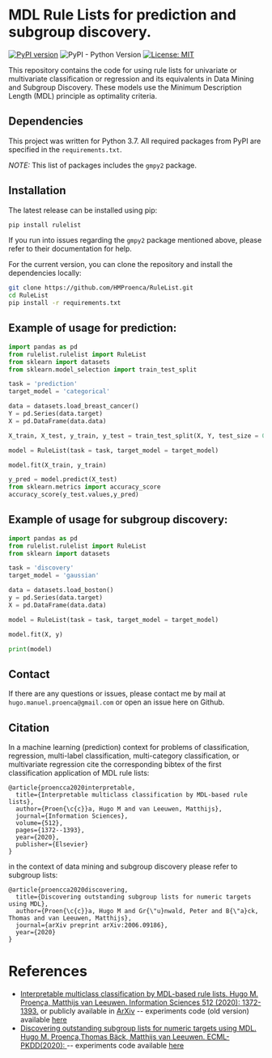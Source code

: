 

# MDL Rule Lists for prediction and subgroup discovery.

[![PyPI version](https://badge.fury.io/py/rulelist.svg)](https://badge.fury.io/py/rulelist)
![PyPI - Python Version](https://img.shields.io/pypi/pyversions/rulelist)
[![License: MIT](https://img.shields.io/badge/License-MIT-green.svg)](https://opensource.org/licenses/MIT)

This repository contains the code for using rule lists for univariate or multivariate classification or regression and its equivalents in Data Mining and Subgroup Discovery. 
These models use the Minimum Description Length (MDL) principle as optimality criteria.


## Dependencies

This project was written for Python 3.7. All required packages from PyPI are specified in the `requirements.txt`.

*NOTE:* This list of packages includes the `gmpy2` package.

## Installation

The latest release can be installed using pip:

```bash
pip install rulelist
```

If you run into issues regarding the `gmpy2` package mentioned above, please refer to their documentation for help.

For the current version, you can clone the repository and install the dependencies locally:

```bash
git clone https://github.com/HMProenca/RuleList.git
cd RuleList
pip install -r requirements.txt
```


## Example of usage for prediction:

```python
import pandas as pd
from rulelist.rulelist import RuleList
from sklearn import datasets
from sklearn.model_selection import train_test_split

task = 'prediction'
target_model = 'categorical'

data = datasets.load_breast_cancer()
Y = pd.Series(data.target)
X = pd.DataFrame(data.data)

X_train, X_test, y_train, y_test = train_test_split(X, Y, test_size = 0.3)

model = RuleList(task = task, target_model = target_model)

model.fit(X_train, y_train)

y_pred = model.predict(X_test)
from sklearn.metrics import accuracy_score
accuracy_score(y_test.values,y_pred)
```

## Example of usage for subgroup discovery:

```python
import pandas as pd
from rulelist.rulelist import RuleList
from sklearn import datasets

task = 'discovery'
target_model = 'gaussian'

data = datasets.load_boston()
y = pd.Series(data.target)
X = pd.DataFrame(data.data)

model = RuleList(task = task, target_model = target_model)

model.fit(X, y)

print(model)
```



## Contact

If there are any questions or issues, please contact me by mail at `hugo.manuel.proenca@gmail.com` or open an issue here on Github.


## Citation

In a machine learning (prediction) context for problems of classification, regression, multi-label classification, multi-category classification, or multivariate regression cite the corresponding bibtex of the first classification application of MDL rule lists:

```
@article{proencca2020interpretable,
  title={Interpretable multiclass classification by MDL-based rule lists},
  author={Proen{\c{c}}a, Hugo M and van Leeuwen, Matthijs},
  journal={Information Sciences},
  volume={512},
  pages={1372--1393},
  year={2020},
  publisher={Elsevier}
}
```

in the context of data mining and subgroup discovery please refer to subgroup lists:

```
@article{proencca2020discovering,
  title={Discovering outstanding subgroup lists for numeric targets using MDL},
  author={Proen{\c{c}}a, Hugo M and Gr{\"u}nwald, Peter and B{\"a}ck, Thomas and van Leeuwen, Matthijs},
  journal={arXiv preprint arXiv:2006.09186},
  year={2020}
} 
```

# References #
 * [Interpretable multiclass classification by MDL-based rule lists. Hugo M. Proença, Matthijs van Leeuwen. Information Sciences 512 (2020): 1372-1393.](https://www.sciencedirect.com/science/article/pii/S0020025519310138) or publicly available in [ArXiv](https://arxiv.org/abs/1905.00328) -- experiments code (old version) available [here](https://github.com/HMProenca/MDLRuleLists)
 * [Discovering outstanding subgroup lists for numeric targets using MDL. Hugo M. Proença,Thomas Bäck, Matthijs van Leeuwen. ECML-PKDD(2020): ](https://arxiv.org/abs/2006.09186) -- experiments code available [here](https://github.com/HMProenca/SSDpp-numeric)

